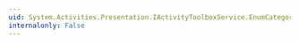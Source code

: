 ```yaml
---
uid: System.Activities.Presentation.IActivityToolboxService.EnumCategories
internalonly: False
---
```

